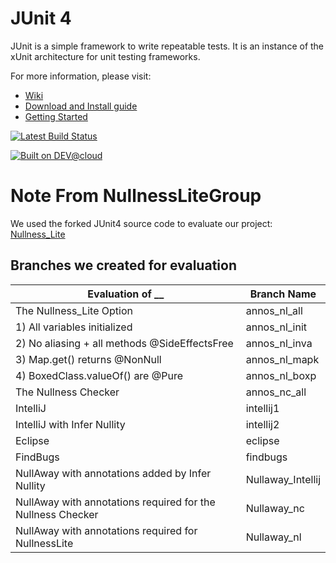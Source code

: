 # JUnit 4
JUnit is a simple framework to write repeatable tests. It is an instance of the xUnit architecture for unit testing frameworks.

For more information, please visit:
* [Wiki](https://github.com/junit-team/junit4/wiki)
* [Download and Install guide](https://github.com/junit-team/junit4/wiki/Download-and-Install)
* [Getting Started](https://github.com/junit-team/junit4/wiki/Getting-started)

[![Latest Build Status](https://junit.ci.cloudbees.com/job/JUnit/badge/icon)](https://junit.ci.cloudbees.com/)

[![Built on DEV@cloud](http://www.cloudbees.com/sites/default/files/Button-Built-on-CB-1.png)](http://www.cloudbees.com/foss/foss-dev.cb)

# Note From NullnessLiteGroup
We used the forked JUnit4 source code to evaluate our project: [Nullness_Lite](https://github.com/weifanjiang/Nullness_Lite)

## Branches we created for evaluation

| Evaluation of __ | Branch Name |
|--|--|
| The Nullness_Lite Option | annos_nl_all |
| 1) All variables initialized | annos_nl_init |
| 2) No aliasing + all methods @SideEffectsFree | annos_nl_inva |
| 3) Map.get() returns @NonNull | annos_nl_mapk |
| 4) BoxedClass.valueOf() are @Pure | annos_nl_boxp |
| The Nullness Checker | annos_nc_all |
| IntelliJ | intellij1 |
| IntelliJ with Infer Nullity | intellij2 |
| Eclipse | eclipse |
| FindBugs | findbugs |
| NullAway with annotations added by Infer Nullity | Nullaway_Intellij |
| NullAway with annotations required for the Nullness Checker | Nullaway_nc |
| NullAway with annotations required for NullnessLite | Nullaway_nl |
